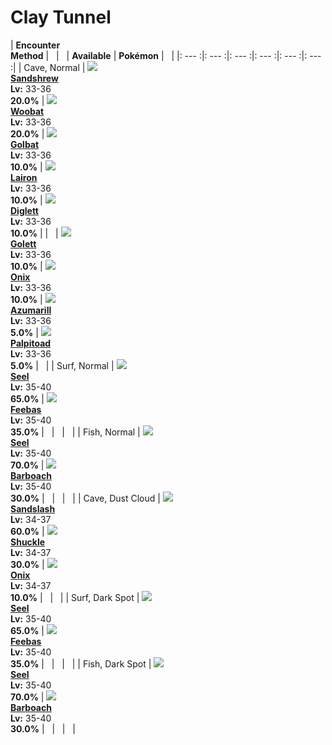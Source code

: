 # Clay Tunnel

| __Encounter<br>Method__ | &nbsp; | &nbsp; | __Available__ | __Pokémon__ | &nbsp; |
|: --- :|: --- :|: --- :|: --- :|: --- :|: --- :|
| Cave, Normal | ![][27] <br> __[Sandshrew]__ <br> __Lv:__ 33-36 <br> __20.0%__ | ![][527] <br> __[Woobat]__ <br> __Lv:__ 33-36 <br> __20.0%__ | ![][42] <br> __[Golbat]__ <br> __Lv:__ 33-36 <br> __10.0%__ | ![][305] <br> __[Lairon]__ <br> __Lv:__ 33-36 <br> __10.0%__ | ![][50] <br> __[Diglett]__ <br> __Lv:__ 33-36 <br> __10.0%__ |
| &nbsp; | ![][622] <br> __[Golett]__ <br> __Lv:__ 33-36 <br> __10.0%__ | ![][95] <br> __[Onix]__ <br> __Lv:__ 33-36 <br> __10.0%__ | ![][184] <br> __[Azumarill]__ <br> __Lv:__ 33-36 <br> __5.0%__ | ![][536] <br> __[Palpitoad]__ <br> __Lv:__ 33-36 <br> __5.0%__ | &nbsp; |
| Surf, Normal | ![][86] <br> __[Seel]__ <br> __Lv:__ 35-40 <br> __65.0%__ | ![][349] <br> __[Feebas]__ <br> __Lv:__ 35-40 <br> __35.0%__ | &nbsp; | &nbsp; | &nbsp; |
| Fish, Normal | ![][86] <br> __[Seel]__ <br> __Lv:__ 35-40 <br> __70.0%__ | ![][339] <br> __[Barboach]__ <br> __Lv:__ 35-40 <br> __30.0%__ | &nbsp; | &nbsp; | &nbsp; |
| Cave, Dust Cloud | ![][28] <br> __[Sandslash]__ <br> __Lv:__ 34-37 <br> __60.0%__ | ![][213] <br> __[Shuckle]__ <br> __Lv:__ 34-37 <br> __30.0%__ | ![][95] <br> __[Onix]__ <br> __Lv:__ 34-37 <br> __10.0%__ | &nbsp; | &nbsp; |
| Surf, Dark Spot | ![][86] <br> __[Seel]__ <br> __Lv:__ 35-40 <br> __65.0%__ | ![][349] <br> __[Feebas]__ <br> __Lv:__ 35-40 <br> __35.0%__ | &nbsp; | &nbsp; | &nbsp; |
| Fish, Dark Spot | ![][86] <br> __[Seel]__ <br> __Lv:__ 35-40 <br> __70.0%__ | ![][339] <br> __[Barboach]__ <br> __Lv:__ 35-40 <br> __30.0%__ | &nbsp; | &nbsp; | &nbsp; |


[27]: ../img/animated/27.gif
[Sandshrew]: ../pokemons/027/
[527]: ../img/animated/527.gif
[Woobat]: ../pokemons/527/
[42]: ../img/animated/42.gif
[Golbat]: ../pokemons/042/
[305]: ../img/animated/305.gif
[Lairon]: ../pokemons/305/
[50]: ../img/animated/50.gif
[Diglett]: ../pokemons/050/
[622]: ../img/animated/622.gif
[Golett]: ../pokemons/622/
[95]: ../img/animated/95.gif
[Onix]: ../pokemons/095/
[184]: ../img/animated/184.gif
[Azumarill]: ../pokemons/184/
[536]: ../img/animated/536.gif
[Palpitoad]: ../pokemons/536/
[86]: ../img/animated/86.gif
[Seel]: ../pokemons/086/
[349]: ../img/animated/349.gif
[Feebas]: ../pokemons/349/
[339]: ../img/animated/339.gif
[Barboach]: ../pokemons/339/
[28]: ../img/animated/28.gif
[Sandslash]: ../pokemons/028/
[213]: ../img/animated/213.gif
[Shuckle]: ../pokemons/213/